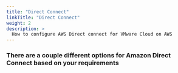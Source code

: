 ```yaml
---
title: "Direct Connect"
linkTitle: "Direct Connect"
weight: 2
description: >
  How to configure AWS Direct connect for VMware Cloud on AWS  
---
```


### There are a couple different options for Amazon Direct Connect based on your requirements
